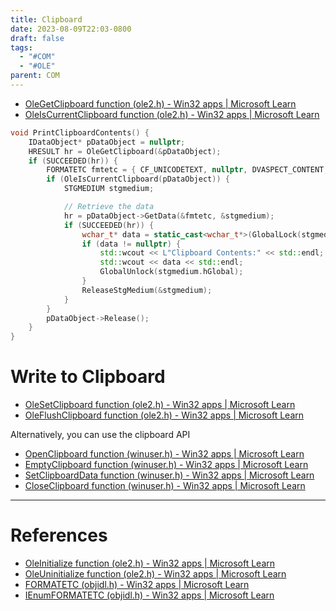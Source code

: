 ```yaml
---
title: Clipboard
date: 2023-08-09T22:03-0800
draft: false
tags:
  - "#COM"
  - "#OLE"
parent: COM
---
```


- [OleGetClipboard function (ole2.h) - Win32 apps | Microsoft Learn](https://learn.microsoft.com/en-us/windows/win32/api/ole2/nf-ole2-olegetclipboard)
- [OleIsCurrentClipboard function (ole2.h) - Win32 apps | Microsoft Learn](https://learn.microsoft.com/en-us/windows/win32/api/ole2/nf-ole2-oleiscurrentclipboard)

```C++
void PrintClipboardContents() {
    IDataObject* pDataObject = nullptr;
    HRESULT hr = OleGetClipboard(&pDataObject);
    if (SUCCEEDED(hr)) {
        FORMATETC fmtetc = { CF_UNICODETEXT, nullptr, DVASPECT_CONTENT, -1, TYMED_HGLOBAL };
        if (OleIsCurrentClipboard(pDataObject)) {
            STGMEDIUM stgmedium;

            // Retrieve the data
            hr = pDataObject->GetData(&fmtetc, &stgmedium);
            if (SUCCEEDED(hr)) {
                wchar_t* data = static_cast<wchar_t*>(GlobalLock(stgmedium.hGlobal));
                if (data != nullptr) {
                    std::wcout << L"Clipboard Contents:" << std::endl;
                    std::wcout << data << std::endl;
                    GlobalUnlock(stgmedium.hGlobal);
                }
                ReleaseStgMedium(&stgmedium);
            }
        }
        pDataObject->Release();
    }
}
```

# Write to Clipboard

- [OleSetClipboard function (ole2.h) - Win32 apps | Microsoft Learn](https://learn.microsoft.com/en-us/windows/win32/api/ole2/nf-ole2-olesetclipboard)
- [OleFlushClipboard function (ole2.h) - Win32 apps | Microsoft Learn](https://learn.microsoft.com/en-us/windows/win32/api/ole2/nf-ole2-oleflushclipboard)

Alternatively, you can use the clipboard API

- [OpenClipboard function (winuser.h) - Win32 apps | Microsoft Learn](https://learn.microsoft.com/en-us/windows/win32/api/winuser/nf-winuser-openclipboard)
- [EmptyClipboard function (winuser.h) - Win32 apps | Microsoft Learn](https://learn.microsoft.com/en-us/windows/win32/api/winuser/nf-winuser-emptyclipboard)
- [SetClipboardData function (winuser.h) - Win32 apps | Microsoft Learn](https://learn.microsoft.com/en-us/windows/win32/api/winuser/nf-winuser-setclipboarddata)
- [CloseClipboard function (winuser.h) - Win32 apps | Microsoft Learn](https://learn.microsoft.com/en-us/windows/win32/api/winuser/nf-winuser-closeclipboard)

---
# References

- [OleInitialize function (ole2.h) - Win32 apps | Microsoft Learn](https://learn.microsoft.com/en-us/windows/win32/api/ole2/nf-ole2-oleinitialize)
- [OleUninitialize function (ole2.h) - Win32 apps | Microsoft Learn](https://learn.microsoft.com/en-us/windows/win32/api/ole2/nf-ole2-oleuninitialize)
- [FORMATETC (objidl.h) - Win32 apps | Microsoft Learn](https://learn.microsoft.com/en-us/windows/win32/api/objidl/ns-objidl-formatetc)
- [IEnumFORMATETC (objidl.h) - Win32 apps | Microsoft Learn](https://learn.microsoft.com/en-us/windows/win32/api/objidl/nn-objidl-ienumformatetc)
